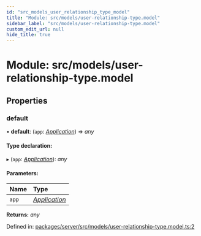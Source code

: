 ```yaml
---
id: "src_models_user_relationship_type_model"
title: "Module: src/models/user-relationship-type.model"
sidebar_label: "src/models/user-relationship-type.model"
custom_edit_url: null
hide_title: true
---
```


# Module: src/models/user-relationship-type.model

## Properties

### default

• **default**: (`app`: [*Application*](src_declarations.md#application)) => *any*

#### Type declaration:

▸ (`app`: [*Application*](src_declarations.md#application)): *any*

#### Parameters:

Name | Type |
:------ | :------ |
`app` | [*Application*](src_declarations.md#application) |

**Returns:** *any*

Defined in: [packages/server/src/models/user-relationship-type.model.ts:2](https://github.com/xr3ngine/xr3ngine/blob/7650c2bea/packages/server/src/models/user-relationship-type.model.ts#L2)
